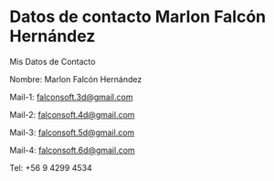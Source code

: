 # Datos de contacto Marlon Falcón Hernández
Mis Datos de Contacto 

Nombre: Marlon Falcón Hernández

Mail-1: falconsoft.3d@gmail.com

Mail-2: falconsoft.4d@gmail.com

Mail-3: falconsoft.5d@gmail.com

Mail-4: falconsoft.6d@gmail.com

Tel: +56 9 4299 4534


